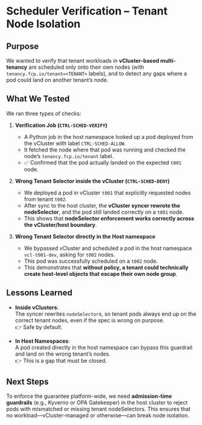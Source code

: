 # Scheduler Verification – Tenant Node Isolation

## Purpose
We wanted to verify that tenant workloads in **vCluster-based multi-tenancy** are scheduled only onto their own nodes (with `tenancy.fcp.io/tenant=<TENANT>` labels), and to detect any gaps where a pod could land on another tenant’s node.

## What We Tested
We ran three types of checks:

1. **Verification Job (`CTRL-SCHED-VERIFY`)**  
   - A Python job in the host namespace looked up a pod deployed from the vCluster with label `CTRL-SCHED-ALLOW`.  
   - It fetched the node where that pod was running and checked the node’s `tenancy.fcp.io/tenant` label.  
   - ✅ Confirmed that the pod actually landed on the expected `t001` node.

2. **Wrong Tenant Selector inside the vCluster (`CTRL-SCHED-DENY`)**  
   - We deployed a pod in vCluster `t001` that explicitly requested nodes from tenant `t002`.  
   - After sync to the host cluster, the **vCluster syncer rewrote the nodeSelector**, and the pod still landed correctly on a `t001` node.  
   - This shows that **nodeSelector enforcement works correctly across the vCluster/host boundary**.

3. **Wrong Tenant Selector directly in the Host namespace**  
   - We bypassed vCluster and scheduled a pod in the host namespace `vcl-t001-dev`, asking for `t002` nodes.  
   - This pod was successfully scheduled on a `t002` node.  
   - This demonstrates that **without policy, a tenant could technically create host-level objects that escape their own node group**.

## Lessons Learned
- **Inside vClusters**:  
  The syncer rewrites `nodeSelector`s, so tenant pods always end up on the correct tenant nodes, even if the spec is wrong on purpose.  
  👉 Safe by default.

- **In Host Namespaces**:  
  A pod created directly in the host namespace can bypass this guardrail and land on the wrong tenant’s nodes.  
  👉 This is a gap that must be closed.

## Next Steps
To enforce the guarantee platform-wide, we need **admission-time guardrails** (e.g., Kyverno or OPA Gatekeeper) in the host cluster to reject pods with mismatched or missing tenant nodeSelectors. This ensures that no workload—vCluster-managed or otherwise—can break node isolation.
